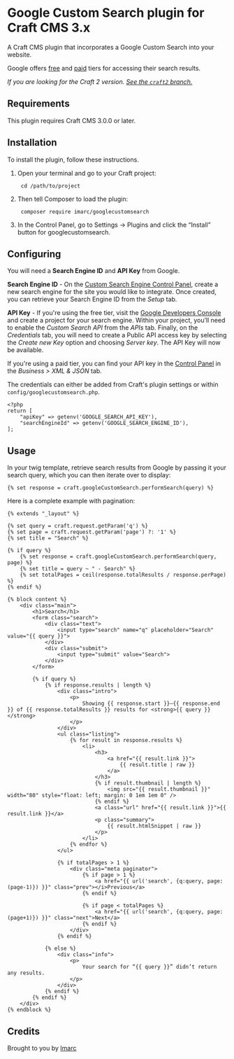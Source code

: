 # Google Custom Search plugin for Craft CMS 3.x

A Craft CMS plugin that incorporates a Google Custom Search into your website.

Google offers [free](https://cse.google.com/cse) and [paid](https://www.google.com/work/search/products/gss.html) tiers for accessing their search results.

*If you are looking for the Craft 2 version. [See the `craft2` branch.](https://github.com/imarc/craft-googlecustomsearch/tree/craft2)*

## Requirements

This plugin requires Craft CMS 3.0.0 or later.

## Installation

To install the plugin, follow these instructions.

1. Open your terminal and go to your Craft project:

        cd /path/to/project

2. Then tell Composer to load the plugin:

        composer require imarc/googlecustomsearch

3. In the Control Panel, go to Settings → Plugins and click the “Install” button for googlecustomsearch.

## Configuring

You will need a **Search Engine ID** and **API Key** from Google.

**Search Engine ID** - On the [Custom Search Engine Control Panel](http://www.google.com/cse/manage/all), create a new search engine for the site you would like to integrate. Once created, you can retrieve your Search Engine ID from the *Setup* tab.

**API Key** - If you're using the free tier, visit the [Google Developers Console](https://console.developers.google.com) and create a project for your search engine. Within your project, you’ll need to enable the *Custom Search API* from the *APIs* tab. Finally, on the *Credentials* tab, you will need to create a Public API access key by selecting the *Create new Key* option and choosing *Server key*. The API Key will now be available.

If you're using a paid tier, you can find your API key in the [Control Panel](http://www.google.com/cse/manage/all) in the *Business > XML & JSON* tab.

The credentials can either be added from Craft's plugin settings or within `config/googlecustomsearch.php`.

```(php)
<?php
return [
    "apiKey" => getenv('GOOGLE_SEARCH_API_KEY'),
    "searchEngineId" => getenv('GOOGLE_SEARCH_ENGINE_ID'),
];
```

## Usage

In your twig template, retrieve search results from Google by passing it your search query, which you can then iterate over to display:

```(twig)
{% set response = craft.googleCustomSearch.performSearch(query) %}
```

Here is a complete example with pagination:

```(twig)
{% extends "_layout" %}

{% set query = craft.request.getParam('q') %}
{% set page = craft.request.getParam('page') ?: '1' %}
{% set title = "Search" %}

{% if query %}
	{% set response = craft.googleCustomSearch.performSearch(query, page) %}
	{% set title = query ~ " - Search" %}
	{% set totalPages = ceil(response.totalResults / response.perPage) %}
{% endif %}

{% block content %}
	<div class="main">
		<h1>Search</h1>
		<form class="search">
			<div class="text">
				<input type="search" name="q" placeholder="Search" value="{{ query }}">
			</div>
			<div class="submit">
				<input type="submit" value="Search">
			</div>
		</form>

		{% if query %}
			{% if response.results | length %}
				<div class="intro">
					<p>
						Showing {{ response.start }}–{{ response.end }} of {{ response.totalResults }} results for <strong>{{ query }}</strong>
					</p>
				</div>
				<ul class="listing">
					{% for result in response.results %}
						<li>
							<h3>
								<a href="{{ result.link }}">
									{{ result.title | raw }}
								</a>
							</h3>
							{% if result.thumbnail | length %}
								<img src="{{ result.thumbnail }}" width="80" style="float: left; margin: 0 1em 1em 0" />
							{% endif %}
							<a class="url" href="{{ result.link }}">{{ result.link }}</a>
							<p class="summary">
								{{ result.htmlSnippet | raw }}
							</p>
						</li>
					{% endfor %}
				</ul>

				{% if totalPages > 1 %}
					<div class="meta paginator">
						{% if page > 1 %}
							<a href="{{ url('search', {q:query, page:(page-1)}) }}" class="prev"></i>Previous</a>
						{% endif %}

						{% if page < totalPages %}
							<a href="{{ url('search', {q:query, page:(page+1)}) }}" class="next">Next</a>
						{% endif %}
					</div>
				{% endif %}

			{% else %}
				<div class="info">
					<p>
						Your search for “{{ query }}” didn’t return any results.
					</p>
				</div>
			{% endif %}
		{% endif %}
	</div>
{% endblock %}
```

## Credits

Brought to you by [Imarc](https://www.imarc.com)
